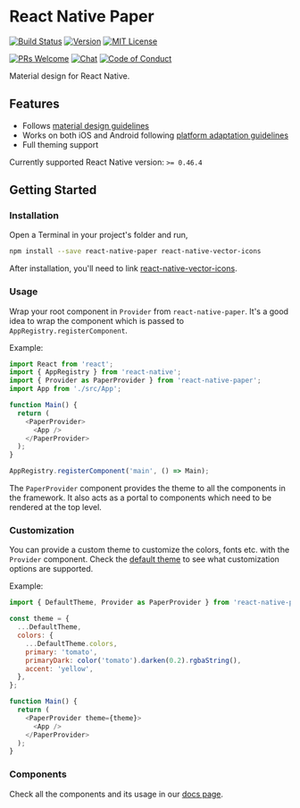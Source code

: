# React Native Paper

[![Build Status][build-badge]][build]
[![Version][version-badge]][package]
[![MIT License][license-badge]][license]

[![PRs Welcome][prs-welcome-badge]][prs-welcome]
[![Chat][chat-badge]][chat]
[![Code of Conduct][coc-badge]][coc]

Material design for React Native.

## Features

- Follows [material design guidelines](https://material.io/guidelines/)
- Works on both iOS and Android following [platform adaptation guidelines](https://material.io/guidelines/platforms/platform-adaptation.html)
- Full theming support

Currently supported React Native version: `>= 0.46.4`

## Getting Started

### Installation

Open a Terminal in your project's folder and run,

```sh
npm install --save react-native-paper react-native-vector-icons
```

After installation, you'll need to link [react-native-vector-icons](https://github.com/oblador/react-native-vector-icons).

### Usage

Wrap your root component in `Provider` from `react-native-paper`. It's a good idea to wrap the component which is passed to `AppRegistry.registerComponent`.

Example:

```js
import React from 'react';
import { AppRegistry } from 'react-native';
import { Provider as PaperProvider } from 'react-native-paper';
import App from './src/App';

function Main() {
  return (
    <PaperProvider>
      <App />
    </PaperProvider>
  );
}

AppRegistry.registerComponent('main', () => Main);
```

The `PaperProvider` component provides the theme to all the components in the framework. It also acts as a portal to components which need to be rendered at the top level.


### Customization

You can provide a custom theme to customize the colors, fonts etc. with the `Provider` component. Check the [default theme](src/styles/DefaultTheme.js) to see what customization options are supported.

Example:

```js
import { DefaultTheme, Provider as PaperProvider } from 'react-native-paper';

const theme = {
  ...DefaultTheme,
  colors: {
    ...DefaultTheme.colors,
    primary: 'tomato',
    primaryDark: color('tomato').darken(0.2).rgbaString(),
    accent: 'yellow',
  },
};

function Main() {
  return (
    <PaperProvider theme={theme}>
      <App />
    </PaperProvider>
  );
}
```

### Components

Check all the components and its usage in our [docs page](https://callstack.github.io/react-native-paper/index.html).

<!-- badges -->
[build-badge]: https://img.shields.io/travis/callstack/react-native-paper/master.svg?style=flat-square
[build]: https://circleci.com/gh/callstack/react-native-paper
[version-badge]: https://img.shields.io/npm/v/react-native-paper.svg?style=flat-square
[package]: https://www.npmjs.com/package/react-native-paper
[license-badge]: https://img.shields.io/npm/l/react-native-paper.svg?style=flat-square
[license]: https://opensource.org/licenses/MIT
[prs-welcome-badge]: https://img.shields.io/badge/PRs-welcome-brightgreen.svg?style=flat-square
[prs-welcome]: https://github.com/callstack/react-native-paper/blob/master/CONTRIBUTING.md
[coc-badge]: https://img.shields.io/badge/code%20of-conduct-ff69b4.svg?style=flat-square
[coc]: https://github.com/callstack/react-native-paper/blob/master/CODE_OF_CONDUCT.md
[chat-badge]: https://img.shields.io/badge/chat-slack-brightgreen.svg?style=flat-square&colorB=E01563
[chat]: https://slack.callstack.io/
